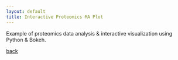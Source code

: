 ```yaml
--- 
layout: default
title: Interactive Proteomics MA Plot
---
```


Example of proteomics data analysis & interactive visualization using Python & Bokeh.

[back](./)
